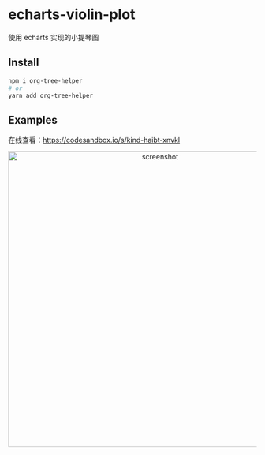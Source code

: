 # echarts-violin-plot

使用 echarts 实现的小提琴图

## Install

```bash
npm i org-tree-helper
# or
yarn add org-tree-helper
```

## Examples

在线查看：https://codesandbox.io/s/kind-haibt-xnvkl

<p align='center'>
<img src='https://uploads.codesandbox.io/uploads/user/7824cf44-e95e-41df-a928-7310109a8df0/1Flj-screenshot.jpg' width='600' alt='screenshot'>
</p>

